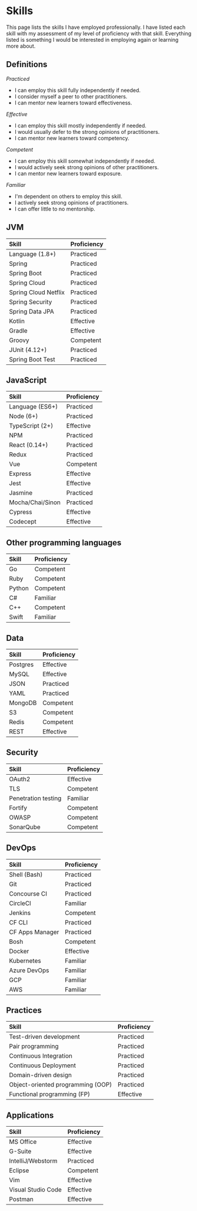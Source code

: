 # Skills

This page lists the skills I have employed professionally. I have listed each skill with my assessment of my level of proficiency with that skill. Everything listed is something I would be interested in employing again or learning more about.

## Definitions

*Practiced*
* I can employ this skill fully independently if needed.
* I consider myself a peer to other practitioners.
* I can mentor new learners toward effectiveness.

*Effective*
* I can employ this skill mostly independently if needed.
* I would usually defer to the strong opinions of practitioners.
* I can mentor new learners toward competency.

*Competent*
* I can employ this skill somewhat independently if needed.
* I would actively seek strong opinions of other practitioners.
* I can mentor new learners toward exposure.

*Familiar*
* I'm dependent on others to employ this skill.
* I actively seek strong opinions of practitioners.
* I can offer little to no mentorship.

## JVM

| Skill                | Proficiency |
| :------------------- | :---------- |
| Language (1.8+)      | Practiced   |
| Spring               | Practiced   |
| Spring Boot          | Practiced   |
| Spring Cloud         | Practiced   |
| Spring Cloud Netflix | Practiced   |
| Spring Security      | Practiced   |
| Spring Data JPA      | Practiced   |
| Kotlin               | Effective   |
| Gradle               | Effective   |
| Groovy               | Competent   |
| JUnit (4.12+)        | Practiced   |
| Spring Boot Test     | Practiced   |

## JavaScript

| Skill            | Proficiency |
| :--------------- | :---------- |
| Language (ES6+)  | Practiced   |
| Node (6+)        | Practiced   |
| TypeScript (2+)  | Effective   |
| NPM              | Practiced   |
| React (0.14+)    | Practiced   |
| Redux            | Practiced   |
| Vue              | Competent   |
| Express          | Effective   |
| Jest             | Effective   |
| Jasmine          | Practiced   |
| Mocha/Chai/Sinon | Practiced   |
| Cypress          | Effective   |
| Codecept         | Effective   |

## Other programming languages

| Skill            | Proficiency |
| :--------------- | :---------- |
| Go               | Competent   |
| Ruby             | Competent   |
| Python           | Competent   |
| C#               | Familiar    |
| C++              | Competent   |
| Swift            | Familiar    |

## Data

| Skill            | Proficiency |
| :--------------- | :---------- |
| Postgres         | Effective   |
| MySQL            | Effective   |
| JSON             | Practiced   |
| YAML             | Practiced   |
| MongoDB          | Competent   |
| S3               | Competent   |
| Redis            | Competent   |
| REST             | Effective   |

## Security

| Skill               | Proficiency |
| :------------------ | :---------- |
| OAuth2              | Effective   |
| TLS                 | Competent   |
| Penetration testing | Familiar    |
| Fortify             | Competent   |
| OWASP               | Competent   |
| SonarQube           | Competent   |

## DevOps

| Skill            | Proficiency |
| :--------------- | :---------- |
| Shell (Bash)     | Practiced   |
| Git              | Practiced   |
| Concourse CI     | Practiced   |
| CircleCI         | Familiar    |
| Jenkins          | Competent   |
| CF CLI           | Practiced   |
| CF Apps Manager  | Practiced   |
| Bosh             | Competent   |
| Docker           | Effective   |
| Kubernetes       | Familiar    |
| Azure DevOps     | Familiar    |
| GCP              | Familiar    |
| AWS              | Familiar    |

## Practices

| Skill                             | Proficiency  |
| :-------------------------------- | :----------- |
| Test-driven development           | Practiced    |
| Pair programming                  | Practiced    |
| Continuous Integration            | Practiced    |
| Continuous Deployment             | Practiced    |
| Domain-driven design              | Practiced    |
| Object-oriented programming (OOP) | Practiced    |
| Functional programming (FP)       | Effective    |

## Applications

| Skill                | Proficiency |
| :------------------  | :---------- |
| MS Office            | Effective   |
| G-Suite              | Effective   |
| IntelliJ/Webstorm    | Practiced   |
| Eclipse              | Competent   |
| Vim                  | Effective   |
| Visual Studio Code   | Effective   |
| Postman              | Effective   |
